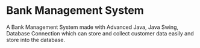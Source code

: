 # Bank Management System

A Bank Management System made with Advanced Java, Java Swing, Database Connection which can store and collect customer data easily and store into the database.

